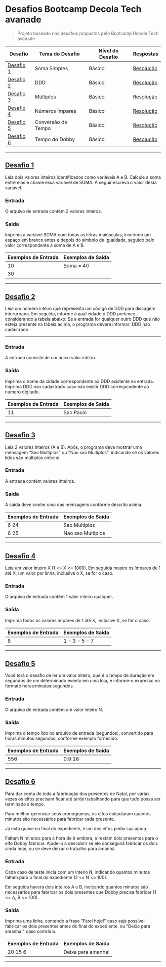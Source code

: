 # Desafios Bootcamp Decola Tech avanade
> Projeto baseado nos desafios propostos pelo Bootcamp Decola Tech avanade
<a name="ancora"></a>

|       Desafio                  |            Tema do Desafio               |  Nível do Desafio |                   Respostas                   |
|--------------------------------|------------------------------------------|-------------------|-----------------------------------------------|
|      [Desafio 1](#ancora1)     |     Soma Simples         |      Básico       |      [Resolução](src/desafios/desafio_1.cs)   |   
|      [Desafio 2](#ancora2)     |     DDD                  |      Básico       |      [Resolução](src/desafios/desafio-2.cs)   |   
|      [Desafio 3](#ancora3)     |     Múltiplos            |      Básico       |      [Resolução](src/desafios/desafio_3.cs)   |
|      [Desafio 4](#ancora4)     |     Números Ímpares      |      Básico       |      [Resolução](src/desafios/desafio_4.cs)   |
|      [Desafio 5](#ancora5)     |     Conversão de Tempo   |      Básico       |      [Resolução](src/desafios/desafio_5.cs)   |
|      [Desafio 6](#ancora6)     |     Tempo do Dobby       |      Básico       |      [Resolução](src/desafios/desafio_6.cs)   |

****
## <a id="ancora1"></a>[Desafio 1](#ancora)
Leia dois valores inteiros identificados como variáveis A e B. Calcule a soma entre elas e chame essa variável de SOMA.
A seguir escreva o valor desta variável.

### Entrada
O arquivo de entrada contém 2 valores inteiros.

### Saída
Imprima a variável SOMA com todas as letras maiúsculas, inserindo um espaço em branco antes e depois do símbolo de igualdade, seguido pelo valor correspondente à soma de A e B.

|  Exemplos de Entrada  |  Exemplos de Saída  |    
|-----------------------|---------------------|
|        10             |      Soma = 40      |    
|        30             |                     |
****
## <a id="ancora2"></a>[Desafio 2](#ancora2)
Leia um número inteiro que representa um código de DDD para discagem interurbana. Em seguida, informe à qual cidade o DDD pertence, considerando a tabela abaixo:
Se a entrada for qualquer outro DDD que não esteja presente na tabela acima, o programa deverá informar:
DDD nao cadastrado
****
### Entrada
A entrada consiste de um único valor inteiro.

### Saída
Imprima o nome da cidade correspondente ao DDD existente na entrada. Imprima DDD nao cadastrado caso não existir DDD correspondente ao número digitado.

|  Exemplos de Entrada  |  Exemplos de Saída  |    
|-----------------------|---------------------|
|        11             |    Sao Paulo        |    
****
## <a id="ancora3"></a>[Desafio 3](#ancora3)
Leia 2 valores inteiros (A e B). Após, o programa deve mostrar uma mensagem "Sao Multiplos" ou "Nao sao Multiplos", indicando se os valores lidos são múltiplos entre si.

### Entrada
A entrada contém valores inteiros.

### Saída
A saída deve conter uma das mensagens conforme descrito acima.

|  Exemplos de Entrada  |  Exemplos de Saída  |    
|-----------------------|---------------------|
|        6 24           |    Sao Multiplos    |    
|        6 25           |  Nao sao Multiplos  |    

****
## <a id="ancora4"></a>[Desafio 4](#ancora4)
Leia um valor inteiro X (1 <= X <= 1000). Em seguida mostre os ímpares de 1 até X, um valor por linha, inclusive o X, se for o caso.

### Entrada
O arquivo de entrada contém 1 valor inteiro qualquer.

### Saída
Imprima todos os valores ímpares de 1 até X, inclusive X, se for o caso.

|  Exemplos de Entrada  |  Exemplos de Saída  |    
|-----------------------|---------------------|
|        8              |    1 - 3 - 5 - 7    |

****
## <a id="ancora5"></a>[Desafio 5](#ancora5)
Você terá o desafio de ler um valor inteiro, que é o tempo de duração em segundos de um determinado evento em uma loja, e informe-o expresso no formato horas:minutos:segundos.

### Entrada
O arquivo de entrada contém um valor inteiro N.

### Saída
Imprima o tempo lido no arquivo de entrada (segundos), convertido para horas:minutos:segundos, conforme exemplo fornecido.

|  Exemplos de Entrada  |  Exemplos de Saída  |    
|-----------------------|---------------------|
|        556              |    0:9:16    |

****
## <a id="ancora6"></a>[Desafio 6](#ancora6)
Para dar conta de toda a fabricação dos presentes de Natal, por várias vezes os elfos precisam ficar até tarde trabalhando para que tudo possa ser terminado a tempo.

Para melhor gerenciar seus cronogramas, os elfos estipularam quantos minutos são necessários para fabricar cada presente.

Já está quase no final do expediente, e um dos elfos pediu sua ajuda.

Faltam N minutos para a hora de ir embora, e restam dois presentes para o elfo Dobby fabricar. Ajude-o a descobrir se ele conseguirá fabricar os dois ainda hoje, ou se deve deixar o trabalho para amanhã.

### Entrada
Cada caso de teste inicia com um inteiro N, indicando quantos minutos faltam para o final do expediente (2 <= N <= 100).

Em seguida haverá dois inteiros A e B, indicando quantos minutos são necessários para fabricar os dois presentes que Dobby precisa fabricar (1 <= A, B <= 100).

### Saída
Imprima uma linha, contendo a frase "Farei hoje!" caso seja possível fabricar os dois presentes antes do final do expediente, ou "Deixa para amanha!" caso contrário.

|  Exemplos de Entrada  |  Exemplos de Saída  |    
|-----------------------|---------------------|
|        20 15 6        |  Deixa para amanha! |

****